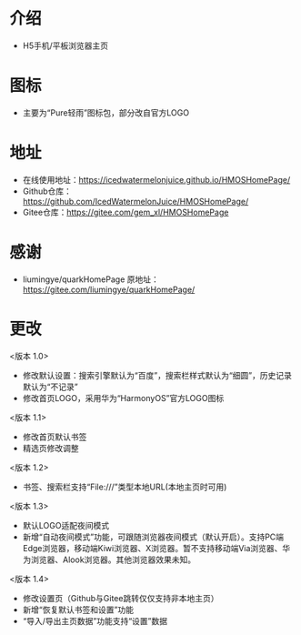 # 介绍
* H5手机/平板浏览器主页
# 图标
* 主要为“Pure轻雨”图标包，部分改自官方LOGO
# 地址
* 在线使用地址：https://icedwatermelonjuice.github.io/HMOSHomePage/
* Github仓库：https://github.com/IcedWatermelonJuice/HMOSHomePage/
* Gitee仓库：https://gitee.com/gem_xl/HMOSHomePage
# 感谢
* liumingye/quarkHomePage 原地址：https://gitee.com/liumingye/quarkHomePage/
# 更改
<版本 1.0>
* 修改默认设置：搜索引擎默认为“百度”，搜索栏样式默认为“细圆”，历史记录默认为“不记录”
* 修改首页LOGO，采用华为“HarmonyOS”官方LOGO图标

<版本 1.1>
* 修改首页默认书签
* 精选页修改调整

<版本 1.2>
* 书签、搜索栏支持“File:///”类型本地URL(本地主页时可用)

<版本 1.3>
* 默认LOGO适配夜间模式
* 新增“自动夜间模式”功能，可跟随浏览器夜间模式（默认开启）。支持PC端Edge浏览器，移动端Kiwi浏览器、X浏览器。暂不支持移动端Via浏览器、华为浏览器、Alook浏览器。其他浏览器效果未知。

<版本 1.4>
* 修改设置页（Github与Gitee跳转仅仅支持非本地主页）
* 新增“恢复默认书签和设置”功能
* “导入/导出主页数据”功能支持“设置”数据
